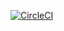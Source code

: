 [![CircleCI](https://circleci.com/gh/stackroute/ibm-w1-findmeclinic-ui/tree/v1.0.0.svg?style=svg)](https://circleci.com/gh/stackroute/ibm-w1-findmeclinic-ui/tree/v1.0.0)
